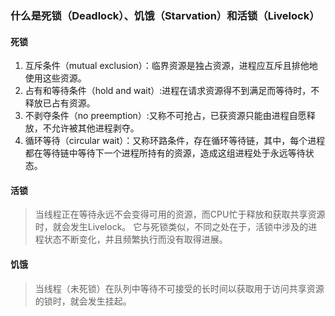 ### 什么是死锁（Deadlock）、饥饿（Starvation）和活锁（Livelock）
#### 死锁
1. 互斥条件（mutual exclusion）：临界资源是独占资源，进程应互斥且排他地使用这些资源。
2. 占有和等待条件（hold and wait）:进程在请求资源得不到满足而等待时，不释放已占有资源。
3. 不剥夺条件（no preemption）:又称不可抢占，已获资源只能由进程自愿释放，不允许被其他进程剥夺。
4. 循环等待（circular wait）：又称环路条件，存在循环等待链，其中，每个进程都在等待链中等待下一个进程所持有的资源，造成这组进程处于永远等待状态。

#### 活锁
> 当线程正在等待永远不会变得可用的资源，而CPU忙于释放和获取共享资源时，就会发生Livelock。 它与死锁类似，不同之处在于，活锁中涉及的进程状态不断变化，并且频繁执行而没有取得进展。

#### 饥饿
> 当线程（未死锁）在队列中等待不可接受的长时间以获取用于访问共享资源的锁时，就会发生挂起。